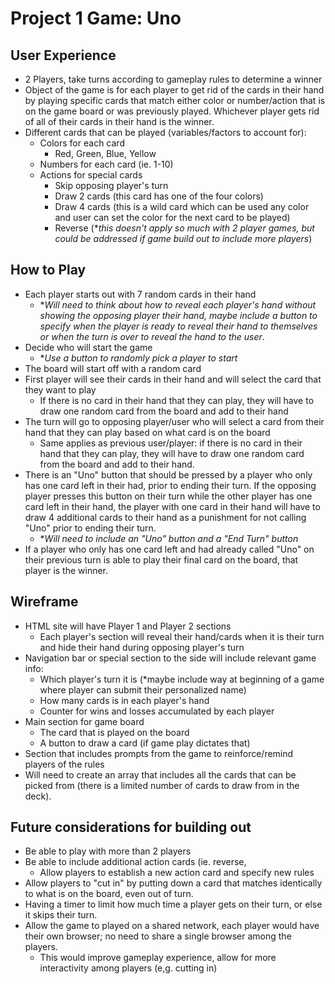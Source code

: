 # Project 1 Game: Uno

## User Experience

- 2 Players, take turns according to gameplay rules to determine a winner
- Object of the game is for each player to get rid of the cards in their hand by playing specific cards that match either color or number/action that is on the game board or was previously played. Whichever player gets rid of all of their cards in their hand is the winner.
- Different cards that can be played (variables/factors to account for):
    - Colors for each card
        - Red, Green, Blue, Yellow
    - Numbers for each card (ie. 1-10)
    - Actions for special cards
        - Skip opposing player's turn
        - Draw 2 cards (this card has one of the four colors)
        - Draw 4 cards (this is a wild card which can be used any color and user can set the color for the next card to be played)
        - Reverse (**this doesn't apply so much with 2 player games, but could be addressed if game build out to include more players*)

## How to Play

- Each player starts out with 7 random cards in their hand
    - **Will need to think about how to reveal each player's hand without showing the opposing player their hand, maybe include a button to specify when the player is ready to reveal their hand to themselves or when the turn is over to reveal the hand to the user*.
- Decide who will start the game
    - **Use a button to randomly pick a player to start*
- The board will start off with a random card
- First player will see their cards in their hand and will select the card that they want to play
    - If there is no card in their hand that they can play, they will have to draw one random card from the board and add to their hand
- The turn will go to opposing player/user who will select a card from their hand that they can play based on what card is on the board
    - Same applies as previous user/player: if there is no card in their hand that they can play, they will have to draw one random card from the board and add to their hand.
- There is an "Uno" button that should be pressed by a player who only has one card left in their had, prior to ending their turn. If the opposing player presses this button on their turn while the other player has one card left in their hand, the player with one card in their hand will have to draw 4 additional cards to their hand as a punishment for not calling "Uno" prior to ending their turn.
    - **Will need to include an "Uno" button and a "End Turn" button*
- If a player who only has one card left and had already called "Uno" on their previous turn is able to play their final card on the board, that player is the winner.

## Wireframe

- HTML site will have Player 1 and Player 2 sections
    - Each player's section will reveal their hand/cards when it is their turn and hide their hand during opposing player's turn
- Navigation bar or special section to the side will include relevant game info:
    - Which player's turn it is (*maybe include way at beginning of a game where player can submit their personalized name)
    - How many cards is in each player's hand
    - Counter for wins and losses accumulated by each player
- Main section for game board
    - The card that is played on the board
    - A button to draw a card (if game play dictates that)
- Section that includes prompts from the game to reinforce/remind players of the rules
- Will need to create an array that includes all the cards that can be picked from (there is a limited number of cards to draw from in the deck).

## Future considerations for building out

- Be able to play with more than 2 players
- Be able to include additional action cards (ie. reverse,
    - Allow players to establish a new action card and specify new rules
- Allow players to "cut in" by putting down a card that matches identically to what is on the board, even out of turn.
- Having a timer to limit how much time a player gets on their turn, or else it skips their turn.
- Allow the game to played on a shared network, each player would have their own browser; no need to share a single browser among the players.
    - This would improve gameplay experience, allow for more interactivity among players (e,g. cutting in)